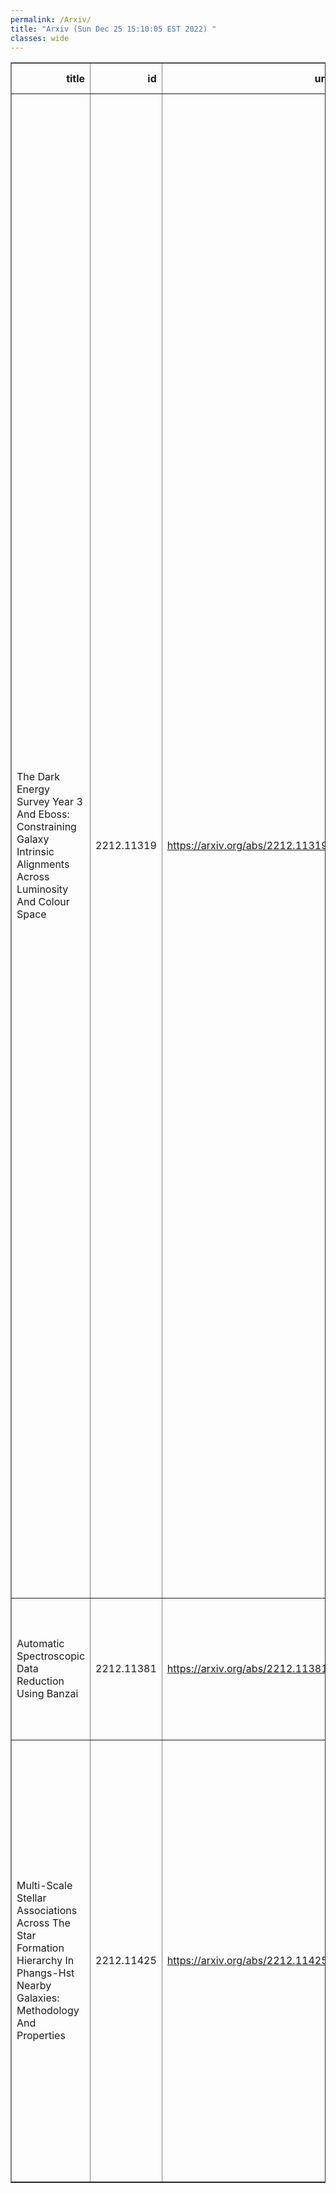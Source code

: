 ```yaml
---
permalink: /Arxiv/
title: "Arxiv (Sun Dec 25 15:10:05 EST 2022) "
classes: wide
---
```

<table border="1" class="dataframe">
  <thead>
    <tr style="text-align: right;">
      <th>title</th>
      <th>id</th>
      <th>url</th>
      <th>authors</th>
      <th>Local Authors</th>
    </tr>
  </thead>
  <tbody>
    <tr>
      <td>The Dark Energy Survey Year 3 And Eboss: Constraining Galaxy Intrinsic   Alignments Across Luminosity And Colour Space</td>
      <td>2212.11319</td>
      <td><a href="https://arxiv.org/abs/2212.11319" target="_blank">https://arxiv.org/abs/2212.11319</a></td>
      <td>S. Samuroff, R. Mandelbaum, J. Blazek, A. Campos, N. Maccrann, G. Zacharegkas, A. Amon, J. Prat, S. Singh, J. Elvin-Poole, A. J. Ross, A. Alarcon, E. Baxter, K. Bechtol, M. R. Becker, G. M. Bernstein, A. Carnero Rosell, M. Carrasco Kind, R. Cawthon, C. Chang, R. Chen, A. Choi, M. Crocce, C. Davis, J. Derose, S. Dodelson, C. Doux, A. Drlica-Wagner, K. Eckert, S. Everett, A. Ferté, M. Gatti, G. Giannini, D. Gruen, R. A. Gruendl, I. Harrison, K. Herner, E. M. Huff, M. Jarvis, N. Kuropatkin, P. -F. Leget, P. Lemos, J. Mccullough, J. Myles, A. Navarro-Alsina, S. Pandey, A. Porredon, M. Raveri, M. Rodriguez-Monroy, R. P. Rollins, A. Roodman, G. Rossi, E. S. Rykoff, C. Sánchez, L. F. Secco, I. Sevilla-Noarbe, E. Sheldon, T. Shin, M. A. Troxel, I. Tutusaus, N. Weaverdyck, B. Yanny, B. Yin, Y. Zhang, J. Zuntz M. Aguena, O. Alves, J. Annis, D. Bacon, E. Bertin, S. Bocquet, D. Brooks, D. L. Burke, J. Carretero, M. Costanzi, L. N. Da Costa, M. E. S. Pereira, J. De Vicente, S. Desai, H. T. Diehl, J. P. Dietrich, P. Doel, I. Ferrero, B. Flaugher, J. Frieman, J. García-Bellido, S. R. Hinton, D. L. Hollowood, K. Honscheid, D. J. James, K. Kuehn, O. Lahav, J. L. Marshall, P. Melchior, J. Mena-Fernández, F. Menanteau, R. Miquel, J. Newman, A. Palmese, A. Pieres, A. A. Plazas Malagón, E. Sanchez, V. Scarpine, M. Smith, E. Suchyta, M. E. C. Swanson, G. Tarle, C. To</td>
      <td>Ashley Ross, Chun-Hao To, Klaus Honscheid, Michael Rizzo Smith</td>
    </tr>
    <tr>
      <td>Automatic Spectroscopic Data Reduction Using Banzai</td>
      <td>2212.11381</td>
      <td><a href="https://arxiv.org/abs/2212.11381" target="_blank">https://arxiv.org/abs/2212.11381</a></td>
      <td>Curtis Mccully, Matthew Daily, G. Mirek Brandt, Marshall C. Johnson, Mark Bowman, Daniel-Rolf Harbeck</td>
      <td>Marshall Johnson</td>
    </tr>
    <tr>
      <td>Multi-Scale Stellar Associations Across The Star Formation Hierarchy In   Phangs-Hst Nearby Galaxies: Methodology And Properties</td>
      <td>2212.11425</td>
      <td><a href="https://arxiv.org/abs/2212.11425" target="_blank">https://arxiv.org/abs/2212.11425</a></td>
      <td>Kirsten L. Larson, Janice C. Lee, David A. Thilker, Bradley C. Whitmore, Sinan Deger, James Lilly, Rupali Chandar, Daniel A. Dale, Frank Bigiel, Kathryn Grasha, Brent Groves, Ralf S. Klessen, Kathryn Kreckel, J. M. Diederik Kruijssen, Adam K. Leroy, Hsi-An Pan, Erik Rosolowsky, Eva Schinnerer, Andreas Schruba, Elizabeth J. Watkins, Thomas G. Williams</td>
      <td>Adam Leroy</td>
    </tr>
  </tbody>
</table>